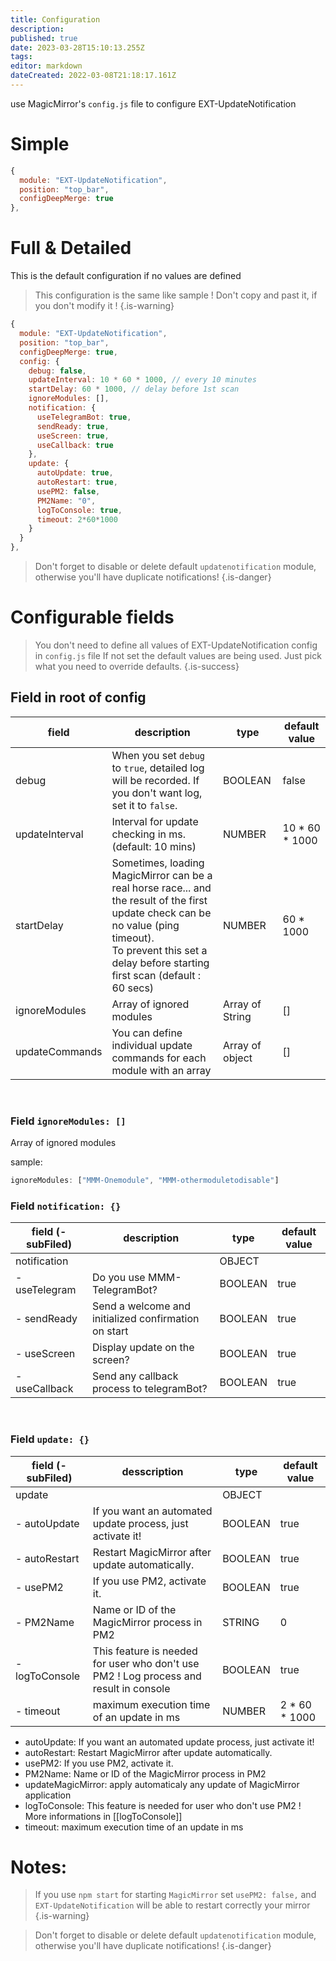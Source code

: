 ```yaml
---
title: Configuration
description: 
published: true
date: 2023-03-28T15:10:13.255Z
tags: 
editor: markdown
dateCreated: 2022-03-08T21:18:17.161Z
---
```


use MagicMirror's `config.js` file to configure EXT-UpdateNotification
# Simple
```js
{
  module: "EXT-UpdateNotification",
  position: "top_bar",
  configDeepMerge: true
},
```

# Full & Detailed

This is the default configuration if no values are defined

> This configuration is the same like sample !
> Don't copy and past it, if you don't modify it !
{.is-warning}


```js
{
  module: "EXT-UpdateNotification",
  position: "top_bar",
  configDeepMerge: true,
  config: {
    debug: false,
    updateInterval: 10 * 60 * 1000, // every 10 minutes
    startDelay: 60 * 1000, // delay before 1st scan
    ignoreModules: [],
    notification: {
      useTelegramBot: true,
      sendReady: true,
      useScreen: true,
      useCallback: true
    },
    update: {
      autoUpdate: true,
      autoRestart: true,
      usePM2: false,
      PM2Name: "0",
      logToConsole: true,
      timeout: 2*60*1000
    }
  }
},
```

> Don't forget to disable or delete default `updatenotification` module, otherwise you'll have duplicate notifications!
{.is-danger}


# Configurable fields
> You don't need to define all values of EXT-UpdateNotification config in `config.js` file
> If not set the default values are being used.
> Just pick what you need to override defaults.
{.is-success}


## Field in root of config

|field | description | type | default value
|---|---|---|---
|debug | When you set `debug` to `true`, detailed log will be recorded. If you don't want log, set it to `false`. | BOOLEAN | false
|updateInterval | Interval for update checking in ms. (default: 10 mins) | NUMBER | 10 * 60 * 1000
|startDelay | Sometimes, loading MagicMirror can be a real horse race... and the result of the first update check can be no value (ping timeout).<br> To prevent this set a delay before starting first scan (default : 60 secs) | NUMBER | 60 * 1000
|ignoreModules| Array of ignored modules | Array of String | []
|updateCommands| You can define individual update commands for each module with an array | Array of object | []

<br>

### Field `ignoreModules: []`

Array of ignored modules

sample:
```js
ignoreModules: ["MMM-Onemodule", "MMM-othermoduletodisable"]
```

### Field `notification: {}`

|field (- subFiled) | description | type | default value
|---|---|---|---
|notification |  | OBJECT | |
|- useTelegram | Do you use MMM-TelegramBot? | BOOLEAN | true |
|- sendReady| Send a welcome and initialized confirmation on start | BOOLEAN | true |
|- useScreen | Display update on the screen? | BOOLEAN | true |
|- useCallback | Send any callback process to telegramBot? | BOOLEAN | true|

<br>

### Field `update: {}`

|field (- subFiled) | desscription | type | default value
|---|---|---|---
|update |  | OBJECT | |
|- autoUpdate | If you want an automated update process, just activate it! | BOOLEAN | true
|- autoRestart | Restart MagicMirror after update automatically. | BOOLEAN | true
|- usePM2 | If you use PM2, activate it. | BOOLEAN | true
|- PM2Name | Name or ID of the MagicMirror process in PM2 | STRING | 0
|- logToConsole | This feature is needed for user who don't use PM2 ! Log process and result in console| BOOLEAN | true
|- timeout | maximum execution time of an update in ms | NUMBER | 2 * 60 * 1000

- autoUpdate: If you want an automated update process, just activate it!
- autoRestart: Restart MagicMirror after update automatically.
- usePM2: If you use PM2, activate it.
- PM2Name: Name or ID of the MagicMirror process in PM2
- updateMagicMirror: apply automaticaly any update of MagicMirror application
- logToConsole: This feature is needed for user who don't use PM2 !<br>
More informations in [[logToConsole]]
- timeout: maximum execution time of an update in ms

# Notes:
> If you use `npm start` for starting `MagicMirror`
> set `usePM2: false,` and `EXT-UpdateNotification` will be able to restart correctly your mirror
{.is-warning}

>  Don't forget to disable or delete default `updatenotification` module, otherwise you'll have duplicate notifications!
{.is-danger}

